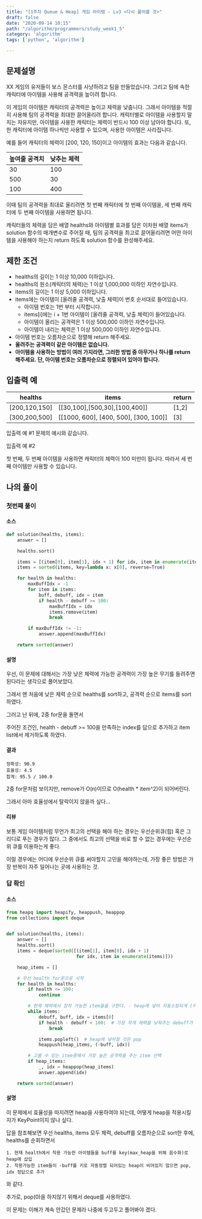 ```yaml
---
title: "[1주차 Queue & Heap] 게임 아이템 - Lv3 <다시 풀어볼 것>"
draft: false
date: "2020-09-14 10:15"
path: "/algorithm/programmers/study_week1_5"
category: 'algorithm'
tags: ['python', 'algorithm']

---
```


## 문제설명

XX 게임의 유저들이 보스 몬스터를 사냥하려고 팀을 만들었습니다. 그리고 팀에 속한 캐릭터에 아이템을 사용해 공격력을 높이려 합니다.

이 게임의 아이템은 캐릭터의 공격력은 높이고 체력을 낮춥니다. 그래서 아이템을 적절히 사용해 팀의 공격력을 최대한 끌어올리려 합니다. 캐릭터별로 아이템을 사용할지 말지는 자유지만, 아이템을 사용한 캐릭터는 체력이 반드시 100 이상 남아야 합니다. 또, 한 캐릭터에 아이템 하나씩만 사용할 수 있으며, 사용한 아이템은 사라집니다.

예를 들어 캐릭터의 체력이 [200, 120, 150]이고 아이템의 효과는 다음과 같습니다.

| 높여줄 공격치 | 낮추는 체력 |
| ------------- | ----------- |
| 30            | 100         |
| 500           | 30          |
| 100           | 400         |

이때 팀의 공격력을 최대로 올리려면 첫 번째 캐릭터에 첫 번째 아이템을, 세 번째 캐릭터에 두 번째 아이템을 사용하면 됩니다.

캐릭터들의 체력을 담은 배열 healths와 아이템별 효과를 담은 이차원 배열 items가 solution 함수의 매개변수로 주어질 때, 팀의 공격력을 최고로 끌어올리려면 어떤 아이템을 사용해야 하는지 return 하도록 solution 함수를 완성해주세요.

## 제한 조건

- healths의 길이는 1 이상 10,000 이하입니다.
- healths의 원소(캐릭터의 체력)는 1 이상 1,000,000 이하인 자연수입니다.
- items의 길이는 1 이상 5,000 이하입니다.
- items에는 아이템이 [올려줄 공격력, 낮출 체력]이 번호 순서대로 들어있습니다.
  - 아이템 번호는 1번 부터 시작합니다.
  - items[i]에는 i + 1번 아이템이 [올려줄 공격력, 낮출 체력]이 들어있습니다.
  - 아이템이 올리는 공격력은 1 이상 500,000 이하인 자연수입니다.
  - 아이템이 내리는 체력은 1 이상 500,000 이하인 자연수입니다.
- 아이템 번호는 오름차순으로 정렬해 return 해주세요.
- **올려주는 공격력이 같은 아이템은 없습니다.**
- **아이템을 사용하는 방법이 여러 가지라면, 그러한 방법 중 아무거나 하나를 return 해주세요. 단, 아이템 번호는 오름차순으로 정렬되어 있어야 합니다.**

## 입출력 예

| healths       | items                                 | return |
| ------------- | ------------------------------------- | ------ |
| [200,120,150] | [[30,100],[500,30],[100,400]]         | [1,2]  |
| [300,200,500] | [[1000, 600], [400, 500], [300, 100]] | [3]    |

입출력 예 #1
문제의 예시와 같습니다.

입출력 예 #2

첫 번째, 두 번째 아이템을 사용하면 캐릭터의 체력이 100 미만이 됩니다. 따라서 세 번째 아이템만 사용할 수 있습니다.



## 나의 풀이

### 첫번째 풀이

#### 소스

```python
def solution(healths, items):
    answer = []

    healths.sort()

    items = [(item[0], item[1], idx + 1) for idx, item in enumerate(items)]
    items = sorted(items, key=lambda x: x[0], reverse=True)

    for health in healths:
        maxBuffIdx = -1
        for item in items:
            buff, debuff, idx = item
            if health - debuff >= 100:
                maxBuffIdx = idx
                items.remove(item)
                break

        if maxBuffIdx != -1:
            answer.append(maxBuffIdx)

    return sorted(answer)
```

#### 설명

우선, 이 문제에 대해서는 가장 낮은 체력에 가능한 공격력이 가장 높은 무기를 들려주면 된다라는 생각으로 풀어보았다.

그래서 맨 처음에 낮은 체력 순으로 healths를 sort하고, 공격력 순으로 items를 sort하였다.

그러고 난 뒤에, 2중 for문을 돌면서 

주어진 조건인, health - debuff >= 100을 만족하는 index를 답으로 추가하고 item list에서 제거하도록 하였다.



#### 결과

```
정확성: 90.9
효율성: 4.5
합계: 95.5 / 100.0
```

2중 for문처럼 보이지만, remove가 O(n)이므로 
O(health * item^2)이 되어버린다.

그래서 아마 효율성에서 탈락이지 않을까 싶다...



#### 리뷰

보통 게임 아이템처럼 무언가 최고의 선택을 해야 하는 경우는 우선순위큐(힙) 혹은 그리디로 푸는 경우가 많다. 그 중에서도 최고의 선택을 바로 할 수 없는 경우에는 우선순위 큐를 이용하는게 좋다.

이럴 경우에는 어디에 우선순위 큐를 써야할지 고민을 해야하는데, 가장 좋은 방법은 가장 반복이 자주 일어나는 곳에 사용하는 것.



### 답 확인

#### 소스

```python
from heapq import heapify, heappush, heappop
from collections import deque


def solution(healths, items):
    answer = []
    healths.sort()
    items = deque(sorted([(item[1], item[0], idx + 1)
                          for idx, item in enumerate(items)]))

    heap_items = []

    # 우선 health for문으로 시작
    for health in healths:
        if health <= 100:
            continue

        # 현재 체력에서 장착 가능한 item들을 구한다. - heap에 넣어 자동소팅되게 (어차피 가장 작은 체력 순으로 sort되어있기 때문에 다음번 health에서는 heap에 있는 item을 모두 장착 할 수 있다.)
        while items:
            debuff, buff, idx = items[0]
            if health - debuff < 100:  # 가장 작게 체력을 낮춰주는 debuff가 안되면 그 다음번것도 안될 것이니 그냥 break
                break

            items.popleft()  # heap에 넣어질 것은 pop
            heappush(heap_items, (-buff, idx))

        # 고를 수 있는 item중에서 가장 높은 공격력을 주는 item 선택
        if heap_items:
            _, idx = heappop(heap_items)
            answer.append(idx)

    return sorted(answer)
```

#### 설명

이 문제에서 효율성을 따지려면 heap을 사용하여야 되는데, 어떻게 heap을 적용시킬지가 KeyPoint이지 않나 싶다.

답을 참조해보면 우선 healths, items 모두 체력, debuff를 오름차순으로 sort한 후에,
healths를 순회하면서 

	1. 현재 health에서 착용 가능한 아이템들을 buff를 key(max_heap을 위해 음수화)로 heap에 삽입
 	2. 착용가능한 item들이 -buff를 키로 자동정렬 되어있는 heap이 비어있지 않으면 pop, idx 정답으로 추가

와 같다.

추가로, pop(0)을 하지않기 위해서 deque를 사용하였다.



이 문제는 이해가 계속 안갔던 문제라 나중에 두고두고 풀어봐야 겠다.